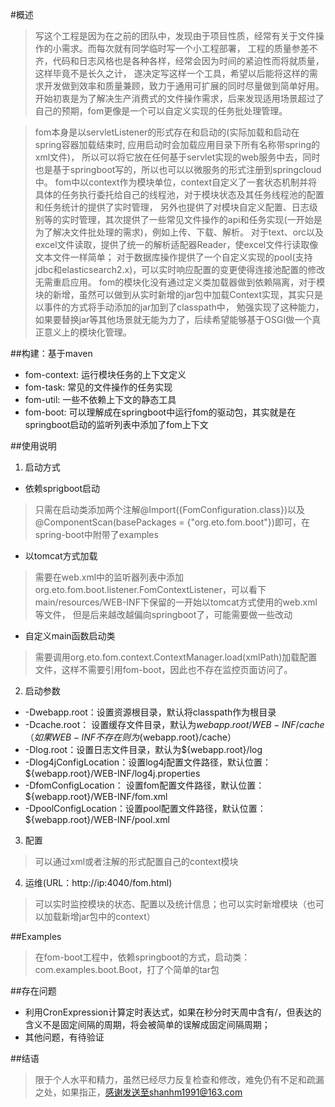 #概述
> 写这个工程是因为在之前的团队中，发现由于项目性质，经常有关于文件操作的小需求。而每次就有同学临时写一个小工程部署，
> 工程的质量参差不齐，代码和日志风格也是各种各样，经常会因为时间的紧迫性而将就质量， 这样毕竟不是长久之计，
> 遂决定写这样一个工具，希望以后能将这样的需求开发做到效率和质量兼顾，致力于通用可扩展的同时尽量做到简单好用。
> 开始初衷是为了解决生产消费式的文件操作需求，后来发现适用场景超过了自己的预期，fom更像是一个可以自定义实现的任务批处理管理。   

> fom本身是以servletListener的形式存在和启动的(实际加载和启动在spring容器加载结束时, 应用启动时会加载应用目录下所有名称带spring的xml文件)，
> 所以可以将它放在任何基于servlet实现的web服务中去，同时也是基于springboot写的，所以也可以以微服务的形式注册到springcloud中。
> fom中以context作为模块单位，context自定义了一套状态机制并将具体的任务执行委托给自己的线程池，对于模块状态及其任务线程池的配置和任务统计的提供了实时管理，
> 另外也提供了对模块自定义配置、日志级别等的实时管理，其次提供了一些常见文件操作的api和任务实现(一开始是为了解决文件批处理的需求)，例如上传、下载、解析。
> 对于text、orc以及excel文件读取，提供了统一的解析适配器Reader，使excel文件行读取像文本文件一样简单；
> 对于数据库操作提供了一个自定义实现的pool(支持jdbc和elasticsearch2.x)，可以实时响应配置的变更使得连接池配置的修改无需重启应用。
> fom的模块化没有通过定义类加载器做到依赖隔离，对于模块的新增，虽然可以做到从实时新增的jar包中加载Context实现，其实只是以事件的方式将手动添加的jar加到了classpath中，
> 勉强实现了这种能力，如果要替换jar等其他场景就无能为力了，后续希望能够基于OSGI做一个真正意义上的模块化管理。

##构建：基于maven
* fom-context: 运行模块任务的上下文定义
* fom-task: 常见的文件操作的任务实现
* fom-util: 一些不依赖上下文的静态工具
* fom-boot: 可以理解成在springboot中运行fom的驱动包，其实就是在springboot启动的监听列表中添加了fom上下文

##使用说明
1. 启动方式
* 依赖sprigboot启动
> 只需在启动类添加两个注解@Import({FomConfiguration.class})以及@ComponentScan(basePackages = {"org.eto.fom.boot"})即可，在spring-boot中附带了examples
* 以tomcat方式加载
> 需要在web.xml中的监听器列表中添加org.eto.fom.boot.listener.FomContextListener，可以看下main/resources/WEB-INF下保留的一开始以tomcat方式使用的web.xml等文件，
> 但是后来越改越偏向springboot了，可能需要做一些改动
* 自定义main函数启动类
> 需要调用org.eto.fom.context.ContextManager.load(xmlPath)加载配置文件，这样不需要引用fom-boot，因此也不存在监控页面访问了。

2. 启动参数
* -Dwebapp.root：设置资源根目录，默认将classpath作为根目录
* -Dcache.root：  设置缓存文件目录，默认为${webapp.root}/WEB-INF/cache（如果WEB-INF不存在则为${webapp.root}/cache）
* -Dlog.root：设置日志文件目录，默认为${webapp.root}/log
* -Dlog4jConfigLocation：设置log4j配置文件路径，默认位置：${webapp.root}/WEB-INF/log4j.properties
* -DfomConfigLocation： 设置fom配置文件路径，默认位置：${webapp.root}/WEB-INF/fom.xml
* -DpoolConfigLocation：设置pool配置文件路径，默认位置：${webapp.root}/WEB-INF/pool.xml

3. 配置
> 可以通过xml或者注解的形式配置自己的context模块

4. 运维(URL：http://ip:4040/fom.html)
> 可以实时监控模块的状态、配置以及统计信息；也可以实时新增模块（也可以加载新增jar包中的context）

##Examples
> 在fom-boot工程中，依赖springboot的方式，启动类：com.examples.boot.Boot，打了个简单的tar包

##存在问题
* 利用CronExpression计算定时表达式，如果在秒分时天周中含有/，但表达的含义不是固定间隔的周期，将会被简单的误解成固定间隔周期；
* 其他问题，有待验证

##结语
> 限于个人水平和精力，虽然已经尽力反复检查和修改，难免仍有不足和疏漏之处，如果指正，感谢发送至shanhm1991@163.com
